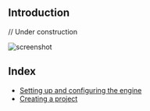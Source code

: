 ## Introduction
// Under construction

![screenshot](index_pic.jpg "screenshot")

## Index

* [Setting up and configuring the engine](#)
* [Creating a project](creating_a_project)

